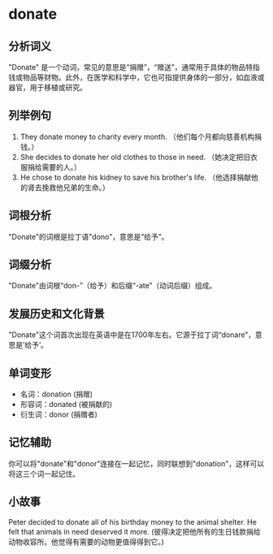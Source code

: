 # donate

## 分析词义

  

"Donate" 是一个动词，常见的意思是“捐赠”，“赠送”，通常用于具体的物品特指钱或物品等财物。此外，在医学和科学中，它也可指提供身体的一部分，如血液或器官，用于移植或研究。

  

## 列举例句

  

1.  They donate money to charity every month. （他们每个月都向慈善机构捐钱。）
2.  She decides to donate her old clothes to those in need. （她决定把旧衣服捐给需要的人。）
3.  He chose to donate his kidney to save his brother's life. （他选择捐献他的肾去挽救他兄弟的生命。）

  

## 词根分析

  

"Donate"的词根是拉丁语"dono"，意思是“给予”。

  

## 词缀分析

  

"Donate"由词根“don-”（给予）和后缀“-ate”（动词后缀）组成。

  

## 发展历史和文化背景

  

"Donate"这个词首次出现在英语中是在1700年左右。它源于拉丁词“donare”，意思是’给予‘。

  

## 单词变形

  

*   名词：donation (捐赠)
*   形容词：donated (被捐献的)
*   衍生词：donor (捐赠者)

  

## 记忆辅助

  

你可以将"donate"和"donor"连接在一起记忆，同时联想到"donation"，这样可以将这三个词一起记住。

  

## 小故事

  

Peter decided to donate all of his birthday money to the animal shelter. He felt that animals in need deserved it more. (彼得决定把他所有的生日钱款捐给动物收容所。他觉得有需要的动物更值得得到它。)
